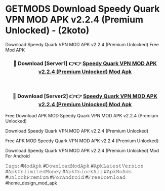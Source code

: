 # GETMODS Download Speedy Quark VPN MOD APK v2.2.4 (Premium Unlocked) - (2koto)
Download Speedy Quark VPN MOD APK v2.2.4 (Premium Unlocked) Free Mod APK

<div align="center">
<h3>🔴 Download [Server1] 👉👉 <a href="https://apk-comot.site?title=Speedy_Quark_VPN_MOD_APK_v2.2.4_(Premium_Unlocked)">Speedy Quark VPN MOD APK v2.2.4 (Premium Unlocked) Mod Apk</a></h3><br>

<h3>🔴 Download [Server2] 👉👉 <a href="https://apk-comot.site?title=Speedy_Quark_VPN_MOD_APK_v2.2.4_(Premium_Unlocked)">Speedy Quark VPN MOD APK v2.2.4 (Premium Unlocked) Mod Apk</a></h3>
</div>


Free Download APK MOD Speedy Quark VPN MOD APK v2.2.4 (Premium Unlocked)

Download Speedy Quark VPN MOD APK v2.2.4 (Premium Unlocked) 

Free APK MOD Speedy Quark VPN MOD APK v2.2.4 (Premium Unlocked) 

Download Speedy Quark VPN MOD APK v2.2.4 (Premium Unlocked) Mod For Android

𝚃𝚊𝚐𝚜: #𝙼𝚘𝚍𝙰𝚙𝚔 #𝙳𝚘𝚠𝚗𝚕𝚘𝚊𝚍𝙼𝚘𝚍𝙰𝚙𝚔 #𝙰𝚙𝚔𝙻𝚊𝚝𝚎𝚜𝚝𝚅𝚎𝚛𝚜𝚒𝚘𝚗 #𝙰𝚙𝚔𝚄𝚗𝚕𝚒𝚖𝚒𝚝𝚎𝚍𝙼𝚘𝚗𝚎𝚢 #𝙰𝚙𝚔𝚄𝚗𝚕𝚘𝚌𝚔𝙰𝚕𝚕 #𝙰𝚙𝚔𝙽𝚘𝙰𝚍𝚜 #𝚄𝚗𝚕𝚘𝚌𝚔𝙿𝚛𝚎𝚖𝚒𝚞𝚖 #𝙵𝚘𝚛𝙰𝚗𝚍𝚛𝚘𝚒𝚍 #𝙵𝚛𝚎𝚎𝙳𝚘𝚠𝚗𝚕𝚘𝚊𝚍 #home_design_mod_apk